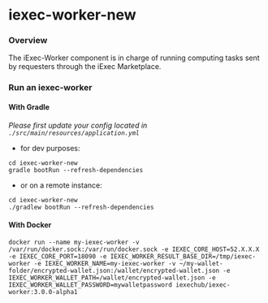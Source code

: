 # iexec-worker-new

### Overview

The iExec-Worker component is in charge of running computing tasks sent by requesters through the iExec Marketplace.


### Run an iexec-worker


#### With Gradle

*Please first update your config located in `./src/main/resources/application.yml`*

* for dev purposes:

```
cd iexec-worker-new
gradle bootRun --refresh-dependencies
```
* or on a remote instance:
```
cd iexec-worker-new
./gradlew bootRun --refresh-dependencies
```


#### With Docker

```
docker run --name my-iexec-worker -v /var/run/docker.sock:/var/run/docker.sock -e IEXEC_CORE_HOST=52.X.X.X -e IEXEC_CORE_PORT=18090 -e IEXEC_WORKER_RESULT_BASE_DIR=/tmp/iexec-worker -e IEXEC_WORKER_NAME=my-iexec-worker -v ~/my-wallet-folder/encrypted-wallet.json:/wallet/encrypted-wallet.json -e IEXEC_WORKER_WALLET_PATH=/wallet/encrypted-wallet.json -e IEXEC_WORKER_WALLET_PASSWORD=mywalletpassword iexechub/iexec-worker:3.0.0-alpha1
```
